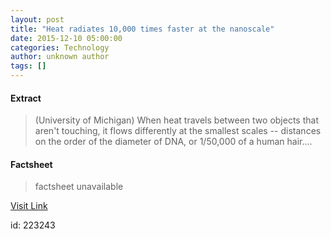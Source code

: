 ```yaml
---
layout: post
title: "Heat radiates 10,000 times faster at the nanoscale"
date: 2015-12-10 05:00:00
categories: Technology
author: unknown author
tags: []
---
```



#### Extract
>(University of Michigan) When heat travels between two objects that aren't touching, it flows differently at the smallest scales -- distances on the order of the diameter of DNA, or 1/50,000 of a human hair....

#### Factsheet
>factsheet unavailable

[Visit Link](http://www.eurekalert.org/pub_releases/2015-12/uom-hr1121015.php)

id:  223243
